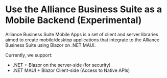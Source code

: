 # Use the Alliance Business Suite as a Mobile Backend (Experimental)

Alliance Business Suite Mobile Apps is a set of client and server libraries aimed to create mobile/desktop applications that integrate to the Alliance Business Suite using Blazor on .NET MAUI.

Currently, we support:

- .NET + Blazor on the server-side (for security)
- .NET MAUI + Blazor Client-side (Access to Native APIs)